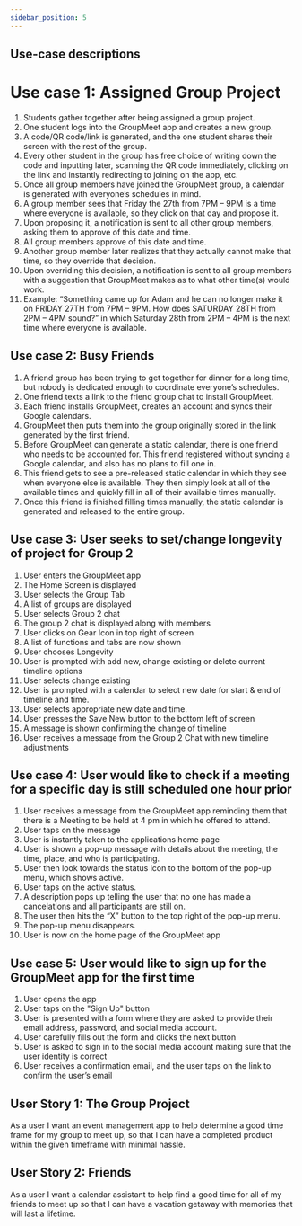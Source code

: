 ```yaml
---
sidebar_position: 5
---
```


## Use-case descriptions

# Use case 1: Assigned Group Project
1. Students gather together after being assigned a group project.
2. One student logs into the GroupMeet app and creates a new group.
3. A code/QR code/link is generated, and the one student shares their screen with the rest of the group.
4. Every other student in the group has free choice of writing down the code and inputting later, scanning the QR code immediately, clicking on the link and instantly redirecting to joining on the app, etc.
5. Once all group members have joined the GroupMeet group, a calendar is generated with everyone’s schedules in mind.
6. A group member sees that Friday the 27th from 7PM – 9PM is a time where everyone is available, so they click on that day and propose it.
7. Upon proposing it, a notification is sent to all other group members, asking them to approve of this date and time.
8. All group members approve of this date and time.
9. Another group member later realizes that they actually cannot make that time, so they override that decision.
10. Upon overriding this decision, a notification is sent to all group members with a suggestion that GroupMeet makes as to what other time(s) would work.
11. Example: “Something came up for Adam and he can no longer make it on FRIDAY 27TH from 7PM – 9PM. How does SATURDAY 28TH from 2PM – 4PM sound?” in which Saturday 28th from 2PM – 4PM is the next time where everyone is available.

## Use case 2: Busy Friends
1. A friend group has been trying to get together for dinner for a long time, but nobody is dedicated enough to coordinate everyone’s schedules.
2. One friend texts a link to the friend group chat to install GroupMeet.
3. Each friend installs GroupMeet, creates an account and syncs their Google calendars.
4. GroupMeet then puts them into the group originally stored in the link generated by the first friend.
5. Before GroupMeet can generate a static calendar, there is one friend who needs to be accounted for. This friend registered without syncing a Google calendar, and also has no plans to fill one in.
6. This friend gets to see a pre-released static calendar in which they see when everyone else is available. They then simply look at all of the available times and quickly fill in all of their available times manually.
7. Once this friend is finished filling times manually, the static calendar is generated and released to the entire group.

## Use case 3: User seeks to set/change longevity of project for Group 2
1. User enters the GroupMeet app
2. The Home Screen is displayed
3. User selects the Group Tab
4. A list of groups are displayed
5. User selects Group 2 chat
6. The group 2 chat is displayed along with members
7. User clicks on Gear Icon in top right of screen
8. A list of functions and tabs are now shown 
9. User chooses Longevity
10. User is prompted with add new, change existing or delete current timeline options
11. User selects change existing
12. User is prompted with a calendar to select new date for start & end of timeline and time.
13. User selects appropriate new date and time.
14. User presses the Save New button to the bottom left of screen
15. A message is shown confirming the change of timeline
16. User receives a message from the Group 2 Chat with new timeline adjustments

## Use case 4: User would like to check if a meeting for a specific day is still scheduled one hour prior
1. User receives a message from the GroupMeet app reminding them that there is a Meeting to be held at 4 pm in which he offered to attend.
2. User taps on the message
3. User is instantly taken to the applications home page
4. User is shown a pop-up message with details about the meeting, the time, place, and who is participating.
5. User then look towards the status icon to the bottom of the pop-up menu, which shows active.
6. User taps on the active status.
7. A description pops up telling the user that no one has made a cancelations and all participants are still on.
8. The user then hits the “X” button to the top right of the pop-up menu.
9. The pop-up menu disappears.
10. User is now on the home page of the GroupMeet app 

## Use case 5: User would like to sign up for the GroupMeet app for the first time
1. User opens the app
2. User taps on the "Sign Up" button
3. User is presented with a form where they are asked to provide their email address, password, and social media account.
4. User carefully fills out the form and clicks the next button
5. User is asked to sign in to the social media account making sure that the user identity is correct
6. User receives a confirmation email, and the user taps on the link to confirm the user’s email

## User Story 1: The Group Project
As a user I want an event management app to help determine a good time frame for my group to meet up, so that I can have a completed product within the given timeframe with minimal hassle.

## User Story 2: Friends
As a user I want a calendar assistant to help find a good time for all of my friends to meet up so that I can have a vacation getaway with memories that will last a lifetime.
